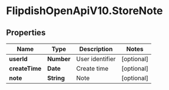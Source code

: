# FlipdishOpenApiV10.StoreNote

## Properties
Name | Type | Description | Notes
------------ | ------------- | ------------- | -------------
**userId** | **Number** | User identifier | [optional] 
**createTime** | **Date** | Create time | [optional] 
**note** | **String** | Note | [optional] 


